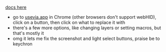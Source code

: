 [docs here](https://www.keychron.com/blogs/archived/how-to-use-via-to-program-your-keyboard)

- go to [usevia.app](https://usevia.app) in Chrome (other browsers don't support webHID), click on a button, then click on what to replace it with
- there's a few more options, like changing layers or setting macros, but that's mostly it
- omg it lets me fix the screenshot and light select buttons, praise be to keychron